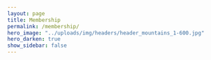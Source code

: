 ```yaml
---
layout: page
title: Membership
permalink: /membership/
hero_image: "../uploads/img/headers/header_mountains_1-600.jpg"
hero_darken: true
show_sidebar: false
---
```


<iframe data-tally-src="https://tally.so/embed/3jX6r6?alignLeft=1&hideTitle=1&transparentBackground=1&dynamicHeight=1" loading="lazy" width="100%" height="1898" frameborder="0" marginheight="0" marginwidth="0" title="Membership"></iframe>
<script>var d=document,w="https://tally.so/widgets/embed.js",v=function(){"undefined"!=typeof Tally?Tally.loadEmbeds():d.querySelectorAll("iframe[data-tally-src]:not([src])").forEach((function(e){e.src=e.dataset.tallySrc}))};if("undefined"!=typeof Tally)v();else if(d.querySelector('script[src="'+w+'"]')==null){var s=d.createElement("script");s.src=w,s.onload=v,s.onerror=v,d.body.appendChild(s);}</script>
